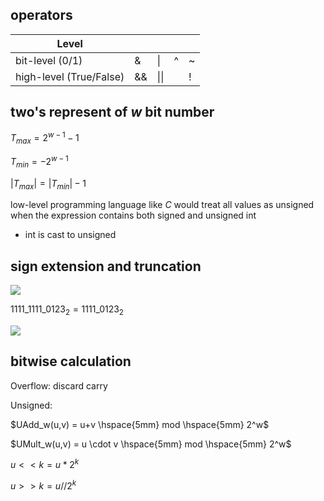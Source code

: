 ## operators

| Level                   |      |      |      |      |
| ----------------------- | ---- | ---- | ---- | ---- |
| bit-level (0/1)         | &    | \|   | ^    | ~    |
| high-level (True/False) | &&   | \|\| |      | !    |

## two's represent of $w$ bit number

$T_{max} = 2^{w-1} - 1$

$T_{min} = -2^{w-1}$

$|T_{max}| = |T_{min}| - 1$

low-level programming language like $C$ would treat all values as unsigned when the expression contains both signed and unsigned int

* int is cast to unsigned

## sign extension and truncation

![](https://i.ibb.co/dKYWgwK/image.png)

$1111\_1111\_0123_2 = 1111\_0123_2$

![](https://i.ibb.co/HTbBLM1/image.png)

## bitwise calculation

Overflow: discard carry

Unsigned:  

$UAdd_w(u,v) = u+v \hspace{5mm} mod \hspace{5mm} 2^w$

$UMult_w(u,v) = u \cdot v \hspace{5mm} mod \hspace{5mm} 2^w$

$u << k = u*2^k$

$u >> k = u//2^k$











